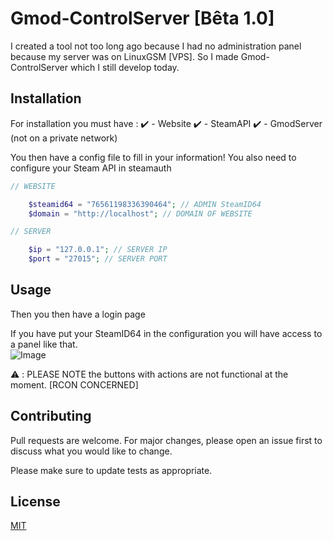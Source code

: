 # Gmod-ControlServer [Bêta 1.0]

I created a tool not too long ago because I had no administration panel because my server was on LinuxGSM [VPS]. So I made Gmod-ControlServer which I still develop today.

## Installation

For installation you must have : 
✔️ - Website
✔️ - SteamAPI
✔️ - GmodServer (not on a private network)


You then have a config file to fill in your information!
You also need to configure your Steam API in steamauth

```php
// WEBSITE

    $steamid64 = "76561198336390464"; // ADMIN SteamID64
    $domain = "http://localhost"; // DOMAIN OF WEBSITE

// SERVER

    $ip = "127.0.0.1"; // SERVER IP
    $port = "27015"; // SERVER PORT
```

## Usage

Then you then have a login page

If you have put your SteamID64 in the configuration you will have access to a panel like that.  
![Image](https://i.imgur.com/HnFOk4o.png)

⚠️ : PLEASE NOTE the buttons with actions are not functional at the moment. [RCON CONCERNED]

## Contributing
Pull requests are welcome. For major changes, please open an issue first to discuss what you would like to change.

Please make sure to update tests as appropriate.

## License

[MIT](https://choosealicense.com/licenses/mit/)

